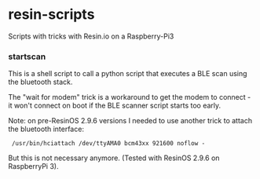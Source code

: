 # resin-scripts
Scripts with tricks with Resin.io on a Raspberry-Pi3 


### startscan
This is a shell script to call a python script that executes a BLE scan using the bluetooth stack.

The "wait for modem" trick is a workaround to get the modem to connect - it won't connect on boot if the BLE scanner script starts too early. 

Note: on pre-ResinOS 2.9.6 versions I needed to use another trick to attach the bluetooth interface:

```
 /usr/bin/hciattach /dev/ttyAMA0 bcm43xx 921600 noflow -
```

But this is not necessary anymore. (Tested with ResinOS 2.9.6 on RaspberryPi 3).

